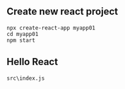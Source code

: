 ## Create new react project
```
npx create-react-app myapp01
cd myapp01
npm start
```

## Hello React

```
src\index.js
```